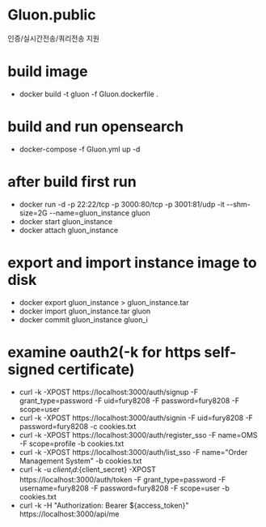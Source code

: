 # Gluon.public
인증/실시간전송/쿼리전송 지원 

# build image  
- docker build -t gluon -f Gluon.dockerfile .  

# build and run opensearch
- docker-compose -f Gluon.yml up -d

# after build first run  
- docker run -d -p 22:22/tcp -p 3000:80/tcp -p 3001:81/udp -it --shm-size=2G --name=gluon_instance gluon
- docker start gluon_instance  
- docker attach gluon_instance 

# export and import instance image to disk
- docker export gluon_instance > gluon_instance.tar
- docker import gluon_instance.tar gluon
- docker commit gluon_instance gluon_i

# examine oauth2(-k for https self-signed certificate)
- curl -k -XPOST https://localhost:3000/auth/signup -F grant_type=password -F uid=fury8208 -F password=fury8208 -F scope=user
- curl -k -XPOST https://localhost:3000/auth/signin -F uid=fury8208 -F password=fury8208 -c cookies.txt
- curl -k -XPOST https://localhost:3000/auth/register_sso -F name=OMS -F scope=profile -b cookies.txt
- curl -k -XPOST https://localhost:3000/auth/list_sso -F name="Order Management System" -b cookies.txt
- curl -k -u ${client_id}:${client_secret} -XPOST https://localhost:3000/auth/token -F grant_type=password -F username=fury8208 -F password=fury8208 -F scope=user -b cookies.txt
- curl -k -H "Authorization: Bearer ${access_token}" https://localhost:3000/api/me
